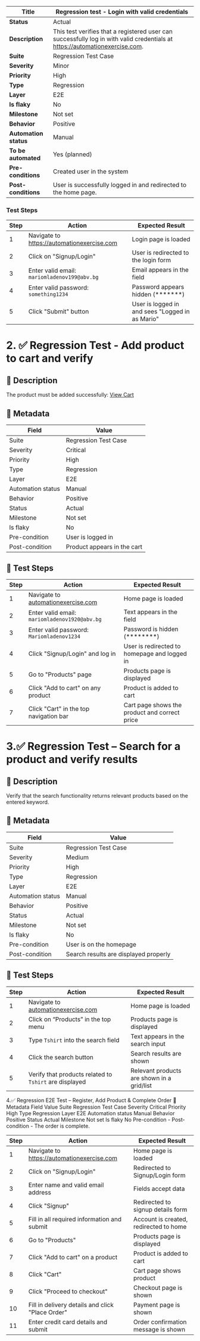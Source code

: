 | **Title**                           | Regression test - Login with valid credentials                        |
|------------------------------------|------------------------------------------------------------------------|
| **Status**                         | Actual                                                                 |
| **Description**                    | This test verifies that a registered user can successfully log in with valid credentials at https://automationexercise.com. |
| **Suite**                          | Regression Test Case                                                   |
| **Severity**                       | Minor                                                                  |
| **Priority**                       | High                                                                   |
| **Type**                           | Regression                                                             |
| **Layer**                          | E2E                                                                    |
| **Is flaky**                       | No                                                                     |
| **Milestone**                      | Not set                                                                |
| **Behavior**                       | Positive                                                               |
| **Automation status**              | Manual                                                                 |
| **To be automated**                | Yes (planned)                                                          |
| **Pre-conditions**                 | Created user in the system                                             |
| **Post-conditions**                | User is successfully logged in and redirected to the home page.       |

### Test Steps

| **Step**                           | **Action**                                                | **Expected Result**                                  |
|------------------------------------|------------------------------------------------------------|------------------------------------------------------|
| 1                                  | Navigate to https://automationexercise.com                 | Login page is loaded                                |
| 2                                  | Click on "Signup/Login"                                   | User is redirected to the login form                |
| 3                                  | Enter valid email: `mariomladenov199@abv.bg`              | Email appears in the field                          |
| 4                                  | Enter valid password: `something1234`                     | Password appears hidden (*******)                   |
| 5                                  | Click "Submit" button                                     | User is logged in and sees "Logged in as Mario"     |








# 2. ✅ Regression Test - Add product to cart and verify

## 📌 Description
The product must be added successfully: [View Cart](https://automationexercise.com/view_cart)

## 🧩 Metadata

| Field              | Value                       |
|--------------------|-----------------------------|
| Suite              | Regression Test Case        |
| Severity           | Critical                    |
| Priority           | High                        |
| Type               | Regression                  |
| Layer              | E2E                         |
| Automation status  | Manual                      |
| Behavior           | Positive                    |
| Status             | Actual                      |
| Milestone          | Not set                     |
| Is flaky           | No                          |
| Pre-condition      | User is logged in           |
| Post-condition     | Product appears in the cart |

## 🧪 Test Steps

| Step | Action                                                            | Expected Result                                |
|------|-------------------------------------------------------------------|------------------------------------------------|
| 1    | Navigate to [automationexercise.com](https://automationexercise.com) | Home page is loaded                            |
| 2    | Enter valid email: `mariomladenov1920@abv.bg`                    | Text appears in the field                      |
| 3    | Enter valid password: `Mariomladenov1234`                        | Password is hidden (********)                 |
| 4    | Click "Signup/Login" and log in                                  | User is redirected to homepage and logged in   |
| 5    | Go to "Products" page                                             | Products page is displayed                     |
| 6    | Click "Add to cart" on any product                               | Product is added to cart                       |
| 7    | Click "Cart" in the top navigation bar                           | Cart page shows the product and correct price  |




# 3.✅ Regression Test – Search for a product and verify results

## 📌 Description
Verify that the search functionality returns relevant products based on the entered keyword.

## 🧩 Metadata

| Field              | Value                       |
|--------------------|-----------------------------|
| Suite              | Regression Test Case        |
| Severity           | Medium                      |
| Priority           | High                        |
| Type               | Regression                  |
| Layer              | E2E                         |
| Automation status  | Manual                      |
| Behavior           | Positive                    |
| Status             | Actual                      |
| Milestone          | Not set                     |
| Is flaky           | No                          |
| Pre-condition      | User is on the homepage     |
| Post-condition     | Search results are displayed properly |

## 🧪 Test Steps

| Step | Action                                                    | Expected Result                                |
|------|-----------------------------------------------------------|------------------------------------------------|
| 1    | Navigate to [automationexercise.com](https://automationexercise.com) | Home page is loaded                            |
| 2    | Click on “Products” in the top menu                       | Products page is displayed                     |
| 3    | Type `Tshirt` into the search field                       | Text appears in the search input               |
| 4    | Click the search button                                   | Search results are shown                       |
| 5    | Verify that products related to `Tshirt` are displayed    | Relevant products are shown in a grid/list     |






4.✅ Regression E2E Test – Register, Add Product & Complete Order 🧩 Metadata Field	Value Suite	Regression Test Case Severity	Critical Priority	High Type	Regression Layer	E2E Automation status	Manual Behavior	Positive Status	Actual Milestone	Not set Is flaky	No Pre-condition	- Post-condition - The order is complete.

| Step | Action                                    | Expected Result                     |
|-------|-------------------------------------------|------------------------------------|
| 1     | Navigate to https://automationexercise.com | Home page is loaded                 |
| 2     | Click on "Signup/Login"                    | Redirected to Signup/Login form     |
| 3     | Enter name and valid email address         | Fields accept data                  |
| 4     | Click "Signup"                             | Redirected to signup details form  |
| 5     | Fill in all required information and submit | Account is created, redirected to home |
| 6     | Go to "Products"                           | Products page is displayed          |
| 7     | Click "Add to cart" on a product           | Product is added to cart            |
| 8     | Click "Cart"                              | Cart page shows product             |
| 9     | Click "Proceed to checkout"                | Checkout page is shown              |
| 10    | Fill in delivery details and click "Place Order" | Payment page is shown              |
| 11    | Enter credit card details and submit       | Order confirmation message is shown|
